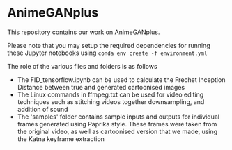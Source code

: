 # AnimeGANplus
This repository contains our work on AnimeGANplus.

Please note that you may setup the required dependencies for running these Jupyter notebooks using 
`conda env create -f environment.yml`

The role of the various files and folders is as follows
- The FID_tensorflow.ipynb can be used to calculate the Frechet Inception Distance between true and generated cartoonised images
- The Linux commands in ffmpeg.txt can be used for video editing techniques such as stitching videos together downsampling, and addition of sound
- The 'samples' folder contains sample inputs and outputs for individual frames generated using Paprika style. These frames were taken from the original video, as well as cartoonised version that we made, using the Katna keyframe extraction
